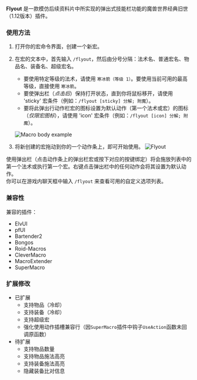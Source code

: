 **Flyout** 是一款模仿后续资料片中所实现的弹出式技能栏功能的魔兽世界经典旧世（1.12版本）插件。

### 使用方法
1. 打开你的宏命令界面，创建一个新宏。
2. 在宏的文本中，首先输入 `/flyout`，然后由分号分隔：法术名、普通宏名、物品名、装备名、超级宏名。
   - 要使用特定等级的法术，请使用 `寒冰箭（等级 1）`。要使用当前可用的最高等级，直接使用 `寒冰箭`。
   - 要使弹出栏（*点击后*）保持打开状态，直到你将鼠标移开，请使用 'sticky' 宏条件（例如：`/flyout [sticky] 分解; 附魔`）。
   - 要将此弹出行动作栏宏的图标设置为默认动作（第一个法术或宏）的图标（*仅限宏图标*），请使用 'icon' 宏条件（例如：`/flyout [icon] 分解; 附魔`）。

   ![Macro body example](screenshots/macro.png)

3. 将新创建的宏拖动到你的一个动作条上，即可开始使用。
   ![Flyout](screenshots/bar.png)

使用弹出栏（点击动作条上的弹出栏宏或按下对应的按键绑定）将会施放列表中的第一个法术或执行第一个宏。右键点击弹出栏中的任何动作会将其设置为默认动作。  
你可以在游戏内聊天框中输入 `/flyout` 来查看可用的自定义选项列表。

### 兼容性
兼容的插件：
- ElvUI
- pfUI
- Bartender2
- Bongos
- Roid-Macros
- CleverMacro
- MacroExtender
- SuperMacro

### 扩展修改
- 已扩展
   - 支持物品（冷却）
   - 支持装备（冷却）
   - 支持超级宏
   - 强化使用动作插槽兼容行（因`SuperMacro`插件中钩子`UseAction`函数未回调原函数）
- 待扩展
   - 支持物品数量
   - 支持物品施法高亮
   - 支持装备施法高亮
   - 隐藏装备比对信息

